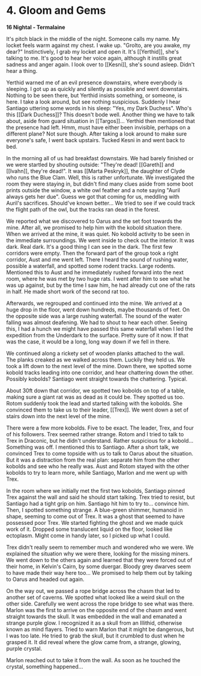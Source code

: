 # 4. Gloom and Gems

**16 Nightal - Termalaine**

It's pitch black in the middle of the night. Someone calls my name. My locket feels warm against my chest. I wake up. "Grolto, are you awake, my dear?" Instinctively, I grab my locket and open it. It's [[Yerthid]], she's talking to me. It's good to hear her voice again, although it instills great sadness and anger again. I look over to [[Kesni]], she's sound asleep. Didn't hear a thing. 

Yerthid warned me of an evil presence downstairs, where everybody is sleeping. I got up as quickly and silently as possible and went downstairs. Nothing to be seen there, but Yerthid insists something, or someone, is here. I take a look around, but see nothing suspicious. Suddenly I hear Santiago uttering some words in his sleep: "Yes, my Dark Duchess". Who's this [[Dark Duchess]]? This doesn't bode well. Another thing we have to talk about, aside from guard situation in [[Targos]]... Yerthid then mentioned that the presence had left. Hmm, must have either been invisible, perhaps on a different plane? Not sure though. After taking a look around to make sure everyone's safe, I went back upstairs. Tucked Kesni in and went back to bed.

In the morning all of us had breakfast downstairs. We had barely finished or we were startled by shouting outside: "They're dead! [[Gareth]] and [[Ivahn]], they're dead!". It was [[Marta Peskryk]], the daughter of Clyde who runs the Blue Clam. Well, this is rather unfortunate. We investigated the room they were staying in, but didn't find many clues aside from some boot prints outside the window, a white owl feather and a note saying "Auril always gets her due". Guess we got that coming for us, meddling with Auril's sacrifices. Should've known better... We tried to see if we could track the flight path of the owl, but the tracks ran dead in the forest.

We reported what we discovered to Oarus and the set foot towards the mine. After all, we promised to help him with the kobold situation there. When we arrived at the mine, it was quiet. No kobold activity to be seen in the immediate surroundings. We went inside to check out the interior. It was dark. Real dark. It's a good thing I can see in the dark. The first few corridors were empty. Then the forward part of the group took a right corridor, Aust and me went left. There I heard the sound of rushing water, possible a waterfall, and spotted some rodent tracks. Large rodents. Mentioned this to Aust and he immediately rushed forward into the next room, where he was met by two huge rats. I went after him to see what he was up against, but by the time I saw him, he had already cut one of the rats in half. He made short work of the second rat too.

Afterwards, we regrouped and continued into the mine. We arrived at a huge drop in the floor, went down hundreds, maybe thousands of feet. On the opposite side was a large rushing waterfall. The sound of the water falling was almost deafening. We had to shout to hear each other. Seeing this, I had a hunch we might have passed this same waterfall when I led the expedition from the Underdark to the surface. Pretty sure of it now. If that was the case, it would be a long, long way down if we fell in there.

We continued along a rickety set of wooden planks attached to the wall. The planks creaked as we walked across them. Luckily they held us. We took a lift down to the next level of the mine. Down there, we spotted some kobold tracks leading into one corridor, and hear chattering down the other. Possibly kobolds? Santiago went straight towards the chattering. Typical.

About 30ft down that corridor, we spotted two kobolds on top of a table, making sure a giant rat was as dead as it could be. They spotted us too. Rotom suddenly took the lead and started talking with the kobolds. She convinced them to take us to their leader, [[Trex]]. We went down a set of stairs down into the next level of the mine.

There were a few more kobolds. Five to be exact. The leader, Trex, and four of his followers. Trex seemed rather strange. Rotom and I tried to talk to Trex in Draconic, but he didn't understand. Rather suspicious for a kobold... Something was off. I mentioned this to Santiago. After a short talk, we convinced Trex to come topside with us to talk to Oarus about the situation. But it was a distraction from the real plan: separate him from the other kobolds and see who he really was. Aust and Rotom stayed with the other kobolds to try to learn more, while Santiago, Marlon and me went up with Trex.

In the room where we initially met the first two kobolds, Santiago pinned Trex against the wall and said he should start talking. Trex tried to resist, but Santiago had a tight grip on him. Santiago hit him to try to... convince him. Then, I spotted something strange. A blue-green shimmer, humanoid in shape, seeming to come out of Trex. It was a ghost that seemed to have possessed poor Trex. We started fighting the ghost and we made quick work of it. Dropped some translucent liquid on the floor, looked like ectoplasm. Might come in handy later, so I picked up what I could.

Trex didn't really seem to remember much and wondered who we were. We explained the situation why we were there, looking for the missing miners. We went down to the others again and learned that they were forced out of their home, in Kelvin's Cairn, by some duergar. Bloody grey dwarves seem to have made their way here too... We promised to help them out by talking to Oarus and headed out again.

On the way out, we passed a rope bridge across the chasm that led to another set of caverns. We spotted what looked like a weird skull on the other side. Carefully we went across the rope bridge to see what was there. Marlon was the first to arrive on the opposite end of the chasm and went straight towards the skull. It was embedded in the wall and emanated a strange purple glow. I recognized it as a skull from an Illithid, otherwise known as mind flayers. Tried to warn Marlon that it might be dangerous, but I was too late. He tried to grab the skull, but it crumbled to dust when he grasped it. It did reveal where the glow came from, a strange, glowing, purple crystal. 

Marlon reached out to take it from the wall. As soon as he touched the crystal, something happened...
